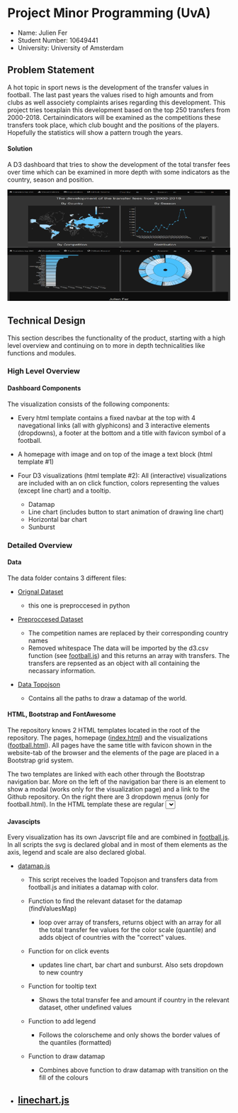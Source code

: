 # Project Minor Programming (UvA)
* Name: Julien Fer
* Student Number: 10649441
* University: University of Amsterdam


## Problem Statement
A hot topic in sport news is the development of the transfer values in
football. The last past years the values rised to high amounts and from clubs as
well associety complaints arises regarding this development. This project
tries toexplain this development based on the top 250 transfers from
2000-2018. Certainindicators will be examined as the competitions these
transfers took place, which club bought and the positions of the players.
Hopefully the statistics will show a pattern trough the years.

#### Solution
A D3 dashboard that tries to show the development of the total transfer fees over
time which can be examined in more depth with some indicators as the
country, season and position.

![](doc/screenshot_dashboard.png)

## Technical Design
This section describes the functionality of the product, starting with a high
level overview and continuing on to more in depth technicalities like functions
and modules.

### High Level Overview
#### Dashboard Components
The visualization consists of the following components:

* Every html template contains a fixed navbar at the top with 4 navegational
links (all with glyphicons) and 3 interactive elements (dropdowns), a
footer at the bottom and a title with favicon symbol of a football.

* A homepage with image and on top of the image a text block (html template #1)

* Four D3 visualizations (html template #2):
All (interactive) visualizations are included with an on click function, colors
representing the values (except line chart) and a tooltip.
  - Datamap
  - Line chart (includes button to start animation of drawing line chart)
  - Horizontal bar chart
  - Sunburst

### Detailed Overview
#### Data
The data folder contains 3 different files:

* [Orignal Dataset](data/top250-00-19.csv)
  - this one is preproccesed in python
* [Preproccesed Dataset](data/transfers250.csv)
  - The competition names are replaced by their corresponding country names
  - Removed whitespace
The data will be imported by the d3.csv function (see [football.js](scripts/football.js))
and this returns an array with transfers. The transfers are repsented as an
object with all containing the necassary information.

* [Data Topojson](data/world_countries.json)
  - Contains all the paths to draw a datamap of the world.

#### HTML, Bootstrap and FontAwesome
The repository knows 2 HTML templates located in the root of the repository. The
pages, homepage ([index.html](index.html)) and the visualizations
([football.html](football.html)). All pages have the same title with favicon shown
in the website-tab of the browser and the elements of the page are placed in a
Bootstrap grid system.

The two templates are linked with each other through the Bootstrap navigation
bar. More on the left of the navigation bar there is an element to show a modal
(works only for the visualization page) and a link to the Github repository.
On the right there are 3 dropdown menus (only for football.html). In the HTML
template these are regular <select> elements and are styled in the CSS file
([football.css](/stylesheets/football.css)). Also the line chart contains a
button element from Bootstrap but styled with CSS. At the bottom of the pages
there is a Bootstrap jumbotron containing some information which is also styled
with the CSS files in the repository.

#### Javascipts
Every visualization has its own Javscript file and are combined in
[football.js](scripts/football.js). In all scripts the svg is declared global
and in most of them elements as the axis, legend and scale are also declared
global.

* [datamap.js](scripts/datamap.js)
  - This script receives the loaded Topojson and transfers data from football.js
    and initiates a datamap with color.

  - Function to find the relevant dataset for the datamap (findValuesMap)
    - loop over array of transfers, returns object with an array for all the
      total transfer fee values for the color scale (quantile) and adds object of
      countries with the "correct" values.

  - Function for on click events
    - updates line chart, bar chart and sunburst. Also sets dropdown to new country

  - Function for tooltip text
    - Shows the total transfer fee and amount if country in the relevant dataset,
      other undefined values

  - Function to add legend
    - Follows the colorscheme and only shows the border values of the quantiles
      (formatted)

  - Function to draw datamap
    - Combines above function to draw datamap with transition on the fill of the
      colours

* [linechart.js](scripts/linechart.js)
  -
